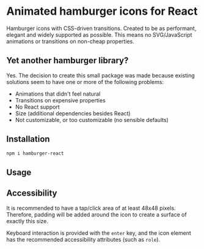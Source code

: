 # Animated hamburger icons for React
Hamburger icons with CSS-driven transitions. Created to be as performant, elegant and widely supported as possible. This means no SVG/JavaScript animations or transitions on non-cheap properties.

## Yet another hamburger library?
Yes. The decision to create this small package was made because existing solutions seem to have one or more of the following problems:

- Animations that didn't feel natural
- Transitions on expensive properties
- No React support
- Size (additional dependencies besides React)
- Not customizable, or too customizable (no sensible defaults)

## Installation
```sh
npm i hamburger-react
```

## Usage

## Accessibility
It is recommended to have a tap/click area of at least 48x48 pixels. Therefore, padding will be added around the icon to create a surface of exactly this size.

Keyboard interaction is provided with the `enter` key, and the icon element has the recommended accessibility attributes (such as `role`).
